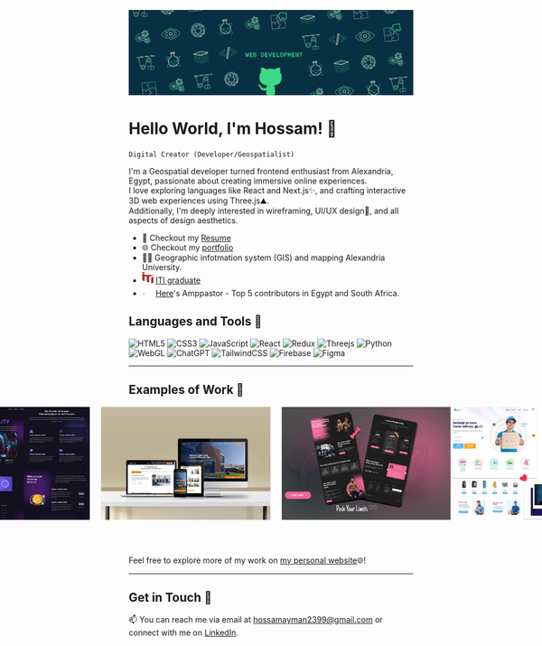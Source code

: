 [![MasterHead](https://github.com/hossam43/hossam43/blob/master/assets/banner.gif)](https://master--hossam-ayman.netlify.app/)

# Hello World, I'm Hossam! 👋
`Digital Creator (Developer/Geospatialist)`

I'm a Geospatial developer turned frontend enthusiast from Alexandria, Egypt, passionate about creating immersive online experiences.<br>I love exploring languages like React and Next.js✨, and crafting interactive 3D web experiences using Three.js⛰️.<br>Additionally, I'm deeply interested in wireframing, UI/UX design🎨, and all aspects of design aesthetics.

- 📝 Checkout my [Resume](https://drive.google.com/uc?export=download&id=1CBSXgMphhHq02Fsm0yIoubw9f337O6oC)
- 🌐 Checkout my [portfolio](https://master--hossam-ayman.netlify.app/)
- 👨‍🎓 Geographic infotmation system (GIS) and mapping Alexandria University.
- <img src="https://github.com/hossam43/hossam43/blob/master/assets/iti.svg" alt="iti logo" width="20" height="20"> [ITI graduate](https://iti.gov.eg/home)
- <img src="https://github.com/hossam43/hossam43/blob/master/assets/here.svg" alt="here logo" width="20" height="20"> [Here](https://www.here.com/)'s Amppastor - Top 5 contributors in Egypt and South Africa.

## Languages and Tools 🧰

![HTML5](https://img.shields.io/badge/html5-%23E34F26.svg?style=for-the-badge&logo=html5&logoColor=white)
![CSS3](https://img.shields.io/badge/css3-%231572B6.svg?style=for-the-badge&logo=css3&logoColor=white)
![JavaScript](https://img.shields.io/badge/javascript-%23323330.svg?style=for-the-badge&logo=javascript&logoColor=%23F7DF1E)
![React](https://img.shields.io/badge/react-%2320232a.svg?style=for-the-badge&logo=react&logoColor=%2361DAFB)
![Redux](https://img.shields.io/badge/redux-%23593d88.svg?style=for-the-badge&logo=redux&logoColor=white)
![Threejs](https://img.shields.io/badge/threejs-black?style=for-the-badge&logo=three.js&logoColor=white)
![Python](https://img.shields.io/badge/python-3670A0?style=for-the-badge&logo=python&logoColor=ffdd54)
![WebGL](https://img.shields.io/badge/WebGL-990000?logo=webgl&logoColor=white&style=for-the-badge)
![ChatGPT](https://img.shields.io/badge/chatGPT-74aa9c?style=for-the-badge&logo=openai&logoColor=white)
![TailwindCSS](https://img.shields.io/badge/tailwindcss-%2338B2AC.svg?style=for-the-badge&logo=tailwind-css&logoColor=white)
![Firebase](https://img.shields.io/badge/firebase-%23039BE5.svg?style=for-the-badge&logo=firebase)
![Figma](https://img.shields.io/badge/figma-%23F24E1E.svg?style=for-the-badge&logo=figma&logoColor=white)
___


## Examples of Work 🎨

<div style="display:flex; justify-content: center; margin-bottom: 32px;">
    <img src="https://github.com/hossam43/hossam43/blob/master/assets/website-ui-2.webp" alt="work example1" width="300" height="200" style="margin-right: 20px;">
    <img src="https://github.com/hossam43/hossam43/blob/master/assets/website-mock-4.jpg" alt="work example2" width="300" height="200" style="margin-right: 20px;">
    <img src="https://raw.githubusercontent.com/hossam43/hossam43/master/assets/website-ui-7.webp" alt="work example3" width="300" height="200">
    <img src="https://raw.githubusercontent.com/hossam43/hossam43/master/assets/website-ui-6.webp" alt="work example4" width="300" height="200">
</div>

<br>

Feel free to explore more of my work on [my personal website](https://master--hossam-ayman.netlify.app/)🌐!
___


## Get in Touch 📧

📫 You can reach me via email at [hossamayman2399@gmail.com](mailto:hossamayman2399@gmail.com) or connect with me on [LinkedIn](https://www.linkedin.com/in/hossam-ayman-/).

